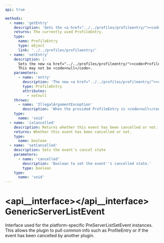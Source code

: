 ```yaml
---
api: true

methods:
  - name: 'getEntry'
    description: 'Gets the <a href="../../profiles/profileentry/"><code>ProfileEntry</code></a> currently set.'
    returns: The currently used ProfileEntry.
    type:
      name: ProfileEntry
      type: object
      link: '../../profiles/profileentry/'
  - name: 'setEntry'
    description: |-
      Sets the new <a href="../../profiles/profileentry/"><code>ProfileEntry</code></a> to use.<br>
      This may not be <code>null</code>.
    parameters:
      - name: 'entry'
        description: 'The new <a href="../../profiles/profileentry/"><code>ProfileEntry</code></a> to use.'
        type: ProfileEntry
        attributes:
          - notnull
    throws:
      - name: 'IllegalArgumentException'
        description: 'When the provided ProfileEntry is <code>null</code>'
    type:
      name: 'void'
  - name: 'isCancelled'
    description: Returns whether this event has been cancelled or not.
    returns: Whether this event has been cancelled or not.
    type:
      name: boolean
  - name: 'setCancelled'
    description: Sets the event's cancel state
    parameters:
      - name: 'cancelled'
        description: 'Boolean to set the event''s cancelled state.'
        type: boolean
    type:
      name: 'void'
---
```


# <api__interface></api__interface> GenericServerListEvent

Interface used for the platform-specific PreServerListSetEvent instances.  
This allows the plugin to pull common info such as ProfileEntry or if the event has been cancelled by another plugin.
